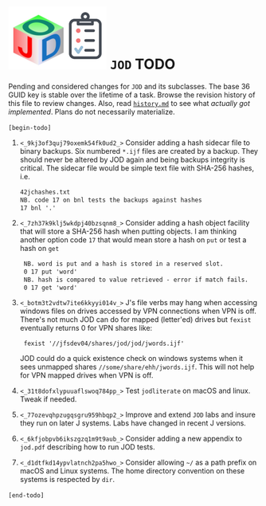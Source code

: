 
![jod todo list](todo_jod.png) `JOD` TODO
=========================================

Pending and considered changes for `JOD` and its subclasses.
The base 36 GUID key is stable over the lifetime of a task.
Browse the revision history of this file to review changes.
Also, read [`history.md`](https://github.com/bakerjd99/jod/blob/master/jod/history.md)
to see what *actually got implemented*. Plans do not necessarily materialize.

`[begin-todo]`

1. `<_9kj3of3quj79oxemk54fk0ud2_>` Consider adding a hash sidecar file to binary backups. Six numbered `*.ijf` files are created
   by a backup. They should never be altered by JOD again and being backups integrity is critical.
   The sidecar file would be simple text file with SHA-256 hashes, i.e.
   ~~~~
   42jchashes.txt
   NB. code 17 on bnl tests the backups against hashes
   17 bnl '.'
   ~~~~

2. `<_7zh37k9klj5wkdpj40bzsqnm8_>` Consider adding a hash object facility that will store a SHA-256 hash when putting
   objects. I am thinking another option code `17` that would mean store a hash on
   `put` or test a hash on `get`
   ~~~~
    NB. word is put and a hash is stored in a reserved slot.
    0 17 put 'word'
    NB. hash is compared to value retrieved - error if match fails.
    0 17 get 'word'
   ~~~~

3. `<_botm3t2vdtw7ite6kkyyi014v_>` J's file verbs may hang when accessing windows files on drives accessed by
   VPN connections when VPN is off. There's not much JOD can do for mapped (letter'ed)
   drives but `fexist` eventually returns 0 for VPN shares like:
   ~~~~
    fexist '//jfsdev04/shares/jod/jod/jwords.ijf'
   ~~~~
   JOD could do a quick existence check on windows systems when it sees unmapped
   shares `//some/share/ehh/jwords.ijf`.  This will not help for VPN mapped drives
   when VPN is off.

4. `<_31t8dofxlypuuaflswoq784pp_>` Test `jodliterate` on macOS and linux. Tweak if needed.

5. `<_77ozevqhpzugqsgru959hbqp2_>` Improve and extend `JOD` labs and insure they run on later J systems. Labs have changed in recent J versions.

6.   `<_6kfjobpvb6ikszgzq1m9t9aub_>` Consider adding a new appendix to `jod.pdf` describing how to run JOD tests.

7.   `<_d1dtfkd14ypvlatnch2pa5hwo_>` Consider allowing `~/` as a path prefix on macOS and Linux systems. The home directory convention on these systems is respected by `dir`.

`[end-todo]`
